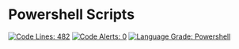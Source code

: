 # Powershell Scripts


[![Code Lines: 482](https://img.shields.io/badge/Code%20Lines-482-blue?logo=powershell)](https://img.shields.io/badge/Code%20Lines-482-blue?logo=powershell)
[![Code Alerts: 0](https://img.shields.io/badge/Code%20Alerts-0-Green?logo=powershell)](https://img.shields.io/badge/Code%20Alerts-0-Green?logo=powershell)
[![Language Grade: Powershell](https://img.shields.io/badge/Code%20Quality:%20Powershell-A%2B-brightgreen?logo=powershell)](https://img.shields.io/badge/Code%20Quality:%20Powershell-A%2B-brightgreen?logo=powershell)
